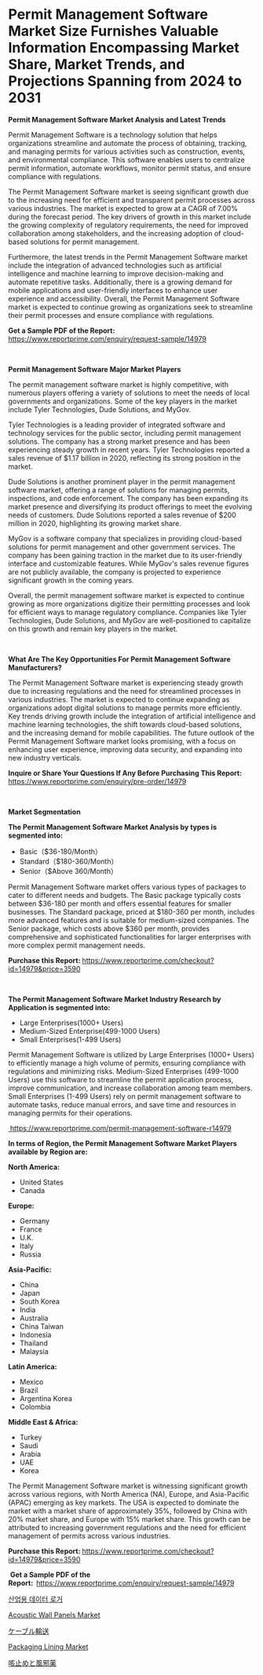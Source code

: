 <p><h1>Permit Management Software Market Size Furnishes Valuable Information Encompassing Market Share, Market Trends, and Projections Spanning from 2024 to 2031</h1></p><p><strong>Permit Management Software Market Analysis and Latest Trends</strong></p>
<p><p>Permit Management Software is a technology solution that helps organizations streamline and automate the process of obtaining, tracking, and managing permits for various activities such as construction, events, and environmental compliance. This software enables users to centralize permit information, automate workflows, monitor permit status, and ensure compliance with regulations.</p><p>The Permit Management Software market is seeing significant growth due to the increasing need for efficient and transparent permit processes across various industries. The market is expected to grow at a CAGR of 7.00% during the forecast period. The key drivers of growth in this market include the growing complexity of regulatory requirements, the need for improved collaboration among stakeholders, and the increasing adoption of cloud-based solutions for permit management.</p><p>Furthermore, the latest trends in the Permit Management Software market include the integration of advanced technologies such as artificial intelligence and machine learning to improve decision-making and automate repetitive tasks. Additionally, there is a growing demand for mobile applications and user-friendly interfaces to enhance user experience and accessibility. Overall, the Permit Management Software market is expected to continue growing as organizations seek to streamline their permit processes and ensure compliance with regulations.</p></p>
<p><strong>Get a Sample PDF of the Report:&nbsp;</strong> <a href="https://www.reportprime.com/enquiry/request-sample/14979">https://www.reportprime.com/enquiry/request-sample/14979</a></p>
<p>&nbsp;</p>
<p><strong>Permit Management Software Major Market Players</strong></p>
<p><p>The permit management software market is highly competitive, with numerous players offering a variety of solutions to meet the needs of local governments and organizations. Some of the key players in the market include Tyler Technologies, Dude Solutions, and MyGov.</p><p>Tyler Technologies is a leading provider of integrated software and technology services for the public sector, including permit management solutions. The company has a strong market presence and has been experiencing steady growth in recent years. Tyler Technologies reported a sales revenue of $1.17 billion in 2020, reflecting its strong position in the market.</p><p>Dude Solutions is another prominent player in the permit management software market, offering a range of solutions for managing permits, inspections, and code enforcement. The company has been expanding its market presence and diversifying its product offerings to meet the evolving needs of customers. Dude Solutions reported a sales revenue of $200 million in 2020, highlighting its growing market share.</p><p>MyGov is a software company that specializes in providing cloud-based solutions for permit management and other government services. The company has been gaining traction in the market due to its user-friendly interface and customizable features. While MyGov's sales revenue figures are not publicly available, the company is projected to experience significant growth in the coming years.</p><p>Overall, the permit management software market is expected to continue growing as more organizations digitize their permitting processes and look for efficient ways to manage regulatory compliance. Companies like Tyler Technologies, Dude Solutions, and MyGov are well-positioned to capitalize on this growth and remain key players in the market.</p></p>
<p>&nbsp;</p>
<p><strong>What Are The Key Opportunities For Permit Management Software Manufacturers?</strong></p>
<p><p>The Permit Management Software market is experiencing steady growth due to increasing regulations and the need for streamlined processes in various industries. The market is expected to continue expanding as organizations adopt digital solutions to manage permits more efficiently. Key trends driving growth include the integration of artificial intelligence and machine learning technologies, the shift towards cloud-based solutions, and the increasing demand for mobile capabilities. The future outlook of the Permit Management Software market looks promising, with a focus on enhancing user experience, improving data security, and expanding into new industry verticals.</p></p>
<p><strong>Inquire or Share Your Questions If Any Before Purchasing This Report:</strong> <a href="https://www.reportprime.com/enquiry/pre-order/14979">https://www.reportprime.com/enquiry/pre-order/14979</a></p>
<p>&nbsp;</p>
<p><strong>Market Segmentation</strong></p>
<p><strong>The Permit Management Software Market Analysis by types is segmented into:</strong></p>
<p><ul><li>Basic（$36-180/Month）</li><li>Standard（$180-360/Month）</li><li>Senior（$Above 360/Month）</li></ul></p>
<p><p>Permit Management Software market offers various types of packages to cater to different needs and budgets. The Basic package typically costs between $36-180 per month and offers essential features for smaller businesses. The Standard package, priced at $180-360 per month, includes more advanced features and is suitable for medium-sized companies. The Senior package, which costs above $360 per month, provides comprehensive and sophisticated functionalities for larger enterprises with more complex permit management needs.</p></p>
<p><strong>Purchase this Report:&nbsp;</strong><a href="https://www.reportprime.com/checkout?id=14979&price=3590">https://www.reportprime.com/checkout?id=14979&price=3590</a></p>
<p>&nbsp;</p>
<p><strong>The Permit Management Software Market Industry Research by Application is segmented into:</strong></p>
<p><ul><li>Large Enterprises(1000+ Users)</li><li>Medium-Sized Enterprise(499-1000 Users)</li><li>Small Enterprises(1-499 Users)</li></ul></p>
<p><p>Permit Management Software is utilized by Large Enterprises (1000+ Users) to efficiently manage a high volume of permits, ensuring compliance with regulations and minimizing risks. Medium-Sized Enterprises (499-1000 Users) use this software to streamline the permit application process, improve communication, and increase collaboration among team members. Small Enterprises (1-499 Users) rely on permit management software to automate tasks, reduce manual errors, and save time and resources in managing permits for their operations.</p></p>
<p><a href="https://www.reportprime.com/permit-management-software-r14979">&nbsp;https://www.reportprime.com/permit-management-software-r14979</a></p>
<p><strong>In terms of Region, the Permit Management Software Market Players available by Region are:</strong></p>
<p>
    <p> <strong> North America: </strong>
        <ul>
            <li>United States</li>
            <li>Canada</li>
        </ul>
        </p> 
    <p> <strong> Europe: </strong>
        <ul>
            <li>Germany</li>
            <li>France</li>
            <li>U.K.</li>
            <li>Italy</li>
            <li>Russia</li>
        </ul>
        </p> 
    <p> <strong> Asia-Pacific: </strong>
        <ul>
            <li>China</li>
            <li>Japan</li>
            <li>South Korea</li>
            <li>India</li>
            <li>Australia</li>
            <li>China Taiwan</li>
            <li>Indonesia</li>
            <li>Thailand</li>
            <li>Malaysia</li>
        </ul>
        </p> 
    <p> <strong> Latin America: </strong>
        <ul>
            <li>Mexico</li>
            <li>Brazil</li>
            <li>Argentina Korea</li>
            <li>Colombia</li>
        </ul>
        </p> 
    <p> <strong> Middle East & Africa: </strong>
        <ul>
            <li>Turkey</li>
            <li>Saudi</li>
            <li>Arabia</li>
            <li>UAE</li>
            <li>Korea</li>
        </ul>
    </p>
    </p>
<p><p>The Permit Management Software market is witnessing significant growth across various regions, with North America (NA), Europe, and Asia-Pacific (APAC) emerging as key markets. The USA is expected to dominate the market with a market share of approximately 35%, followed by China with 20% market share, and Europe with 15% market share. This growth can be attributed to increasing government regulations and the need for efficient management of permits across various industries.</p></p>
<p><strong>Purchase this Report: </strong><a href="https://www.reportprime.com/checkout?id=14979&price=3590">https://www.reportprime.com/checkout?id=14979&price=3590</a></p>
<p>&nbsp;<strong>Get a Sample PDF of the Report:&nbsp;&nbsp;</strong><a href="https://www.reportprime.com/enquiry/request-sample/14979">https://www.reportprime.com/enquiry/request-sample/14979</a></p>
<p><strong></strong></p>
<p><p><a href="https://medium.com/@tarynhermanii/%EC%82%B0%EC%97%85%EC%9A%A9-%EB%8D%B0%EC%9D%B4%ED%84%B0-%EB%A1%9C%EA%B1%B0-%EC%8B%9C%EC%9E%A5-%EC%8B%9C%EC%9E%A5-cagr-%EC%8B%9C%EC%9E%A5-%EB%8F%99%ED%96%A5-%EB%B0%8F-%EC%84%B1%EC%9E%A5-%EC%A0%84%EB%9E%B5%EC%97%90-%EB%8C%80%ED%95%9C-%ED%86%B5%EC%B0%B0%EB%A0%A5-5ba620822857">산업용 데이터 로거</a></p><p><a href="https://www.linkedin.com/pulse/acoustic-wall-panels-market-provides-comprehensive-analysis-including-bzfze?trackingId=qg%2FhSAp%2FqEgnAiQOK03bEQ%3D%3D">Acoustic Wall Panels Market</a></p><p><a href="https://medium.com/@jackpeters644/%E3%82%B1%E3%83%BC%E3%83%96%E3%83%AB%E8%BC%B8%E9%80%81%E5%B8%82%E5%A0%B4%E8%A6%8F%E6%A8%A1%E3%81%8C-%E4%B8%96%E7%95%8C%E3%81%AE%E6%A5%AD%E7%95%8C%E3%81%AB%E3%81%8A%E3%81%91%E3%82%8B%E6%9C%80%E9%81%A9%E3%81%AA%E3%83%9E%E3%83%BC%E3%82%B1%E3%83%86%E3%82%A3%E3%83%B3%E3%82%B0%E3%83%81%E3%83%A3%E3%83%8D%E3%83%AB%E3%82%92%E6%98%8E%E3%82%89%E3%81%8B%E3%81%AB%E3%81%97%E3%81%BE%E3%81%99-b9cddb335dc4">ケーブル輸送</a></p><p><a href="https://www.linkedin.com/pulse/packaging-lining-market-size-share-global-analysis-report-2024-l4vse?trackingId=WH2kCMSKguHI0iJytH1VAQ%3D%3D">Packaging Lining Market</a></p><p><a href="https://medium.com/@elenorkiehn/%E5%92%B3%E3%82%84%E9%A2%A8%E9%82%AA%E3%81%AE%E8%96%AC%E5%B8%82%E5%A0%B4%E8%A6%8F%E6%A8%A1-%E5%B8%82%E5%A0%B4%E3%81%AE%E5%B1%95%E6%9C%9B%E3%81%A8%E5%B8%82%E5%A0%B4%E4%BA%88%E6%B8%AC-2024%E5%B9%B4%E3%81%8B%E3%82%892031%E5%B9%B4-410a40cdfe3c">咳止めと風邪薬</a></p></p>